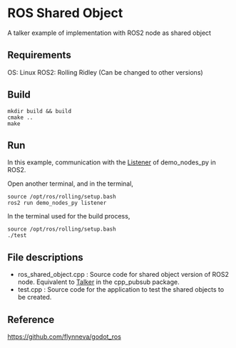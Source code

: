 # ROS Shared Object

A talker example of implementation with ROS2 node as shared object

## Requirements

OS: Linux
ROS2: Rolling Ridley (Can be changed to other versions)

## Build
```
mkdir build && build
cmake ..
make
```

## Run

In this example, communication with the [Listener](https://docs.ros.org/en/rolling/Installation/Ubuntu-Install-Debians.html#talker-listener) of demo_nodes_py in ROS2.

Open another terminal, and in the terminal,
```
source /opt/ros/rolling/setup.bash
ros2 run demo_nodes_py listener
```

In the terminal used for the build process,
```
source /opt/ros/rolling/setup.bash
./test
```

## File descriptions

* ros_shared_object.cpp : Source code for shared object version of ROS2 node. Equivalent to [Talker](https://docs.ros.org/en/rolling/Installation/Ubuntu-Install-Debians.html#talker-listener) in the cpp_pubsub package.
* test.cpp : Source code for the application to test the shared objects to be created.

## Reference
https://github.com/flynneva/godot_ros
